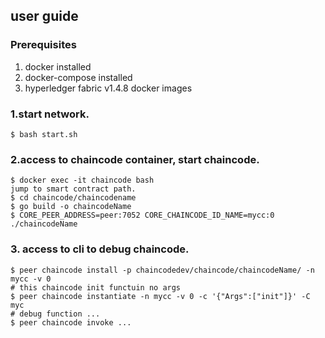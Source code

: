 ## user guide

### Prerequisites
1. docker installed
2. docker-compose installed
3. hyperledger fabric v1.4.8 docker images

###  1.start network.
```
$ bash start.sh
```

###  2.access to chaincode container, start chaincode.
```
$ docker exec -it chaincode bash
jump to smart contract path.
$ cd chaincode/chaincodename
$ go build -o chaincodeName
$ CORE_PEER_ADDRESS=peer:7052 CORE_CHAINCODE_ID_NAME=mycc:0 ./chaincodeName
```

### 3. access to cli to debug chaincode.
```
$ peer chaincode install -p chaincodedev/chaincode/chaincodeName/ -n mycc -v 0
# this chaincode init functuin no args
$ peer chaincode instantiate -n mycc -v 0 -c '{"Args":["init"]}' -C myc
# debug function ...
$ peer chaincode invoke ...
```